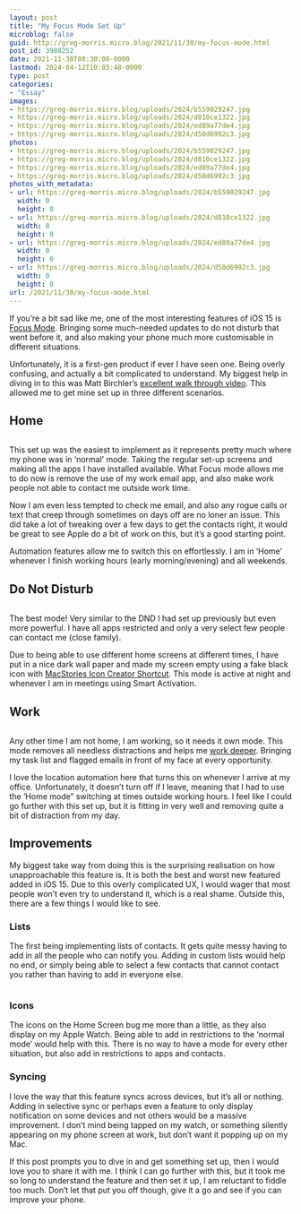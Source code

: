 ```yaml
---
layout: post
title: "My Focus Mode Set Up"
microblog: false
guid: http://greg-morris.micro.blog/2021/11/30/my-focus-mode.html
post_id: 3988252
date: 2021-11-30T08:30:00-0000
lastmod: 2024-04-12T10:03:48-0000
type: post
categories:
- "Essay"
images:
- https://greg-morris.micro.blog/uploads/2024/b559029247.jpg
- https://greg-morris.micro.blog/uploads/2024/d810ce1322.jpg
- https://greg-morris.micro.blog/uploads/2024/ed89a77de4.jpg
- https://greg-morris.micro.blog/uploads/2024/d50d6992c3.jpg
photos:
- https://greg-morris.micro.blog/uploads/2024/b559029247.jpg
- https://greg-morris.micro.blog/uploads/2024/d810ce1322.jpg
- https://greg-morris.micro.blog/uploads/2024/ed89a77de4.jpg
- https://greg-morris.micro.blog/uploads/2024/d50d6992c3.jpg
photos_with_metadata:
- url: https://greg-morris.micro.blog/uploads/2024/b559029247.jpg
  width: 0
  height: 0
- url: https://greg-morris.micro.blog/uploads/2024/d810ce1322.jpg
  width: 0
  height: 0
- url: https://greg-morris.micro.blog/uploads/2024/ed89a77de4.jpg
  width: 0
  height: 0
- url: https://greg-morris.micro.blog/uploads/2024/d50d6992c3.jpg
  width: 0
  height: 0
url: /2021/11/30/my-focus-mode.html
---
```

<p>If you’re a bit sad like me, one of the most interesting features of iOS 15 is <a href="https://support.apple.com/en-gb/HT212608">Focus Mode</a>. Bringing some much-needed updates to do not disturb that went before it, and also making your phone much more customisable in different situations.</p>
<p>Unfortunately, it is a first-gen product if ever I have seen one. Being overly confusing, and actually a bit complicated to understand. My biggest help in diving in to this was Matt Birchler’s <a href="https://www.youtube.com/watch?v=YZCx-9wF3ow">excellent walk through video</a>. This allowed me to get mine set up in three different scenarios.</p>
<h2 id="home">Home</h2>
<figure class="kg-card kg-image-card"><img class="kg-image" src="https://greg-morris.micro.blog/uploads/2024/b559029247.jpg" alt="" /></figure>
<p>This set up was the easiest to implement as it represents pretty much where my phone was in ‘normal’ mode. Taking the regular set-up screens and making all the apps I have installed available. What Focus mode allows me to do now is remove the use of my work email app, and also make work people not able to contact me outside work time.</p>
<p>Now I am even less tempted to check me email, and also any rogue calls or text that creep through sometimes on days off are no loner an issue. This did take a lot of tweaking over a few days to get the contacts right, it would be great to see Apple do a bit of work on this, but it’s a good starting point.</p>
<p>Automation features allow me to switch this on effortlessly. I am in ‘Home’ whenever I finish working hours (early morning/evening) and all weekends.</p>
<h2 id="do-not-disturb">Do Not Disturb</h2>
<figure class="kg-card kg-image-card"><img class="kg-image" src="https://greg-morris.micro.blog/uploads/2024/d810ce1322.jpg" alt="" /></figure>
<p>The best mode! Very similar to the DND I had set up previously but even more powerful. I have all apps restricted and only a very select few people can contact me (close family).</p>
<p>Due to being able to use different home screens at different times, I have put in a nice dark wall paper and made my screen empty using a fake black icon with <a href="https://www.macstories.net/ios/home-screen-icon-creator-a-shortcut-to-create-custom-icons-for-apps-contacts-solid-colors-and-more/">MacStories Icon Creator Shortcut</a>. This mode is active at night and whenever I am in meetings using Smart Activation.</p>
<h2 id="work">Work</h2>
<figure class="kg-card kg-image-card"><img class="kg-image" src="https://greg-morris.micro.blog/uploads/2024/ed89a77de4.jpg" alt="" /></figure>
<p>Any other time I am not home, I am working, so it needs it own mode. This mode removes all needless distractions and helps me <a href="https://gregmorris.co.uk/blog/going-deeper/">work deeper</a>. Bringing my task list and flagged emails in front of my face at every opportunity.</p>
<p>I love the location automation here that turns this on whenever I arrive at my office. Unfortunately, it doesn’t turn off if I leave, meaning that I had to use the ‘Home mode” switching at times outside working hours. I feel like I could go further with this set up, but it is fitting in very well and removing quite a bit of distraction from my day.</p>
<h2 id="improvements">Improvements</h2>
<p>My biggest take way from doing this is the surprising realisation on how unapproachable this feature is. It is both the best and worst new featured added in iOS 15. Due to this overly complicated UX, I would wager that most people won’t even try to understand it, which is a real shame. Outside this, there are a few things I would like to see.</p>
<h3 id="lists">Lists</h3>
<p>The first being implementing lists of contacts. It gets quite messy having to add in all the people who can notify you. Adding in custom lists would help no end, or simply being able to select a few contacts that cannot contact you rather than having to add in everyone else.</p>
<figure class="kg-card kg-image-card"><img class="kg-image" src="https://greg-morris.micro.blog/uploads/2024/d50d6992c3.jpg" alt="" /></figure>
<h3 id="icons">Icons</h3>
<p>The icons on the Home Screen bug me more than a little, as they also display on my Apple Watch. Being able to add in restrictions to the ‘normal mode’ would help with this. There is no way to have a mode for every other situation, but also add in restrictions to apps and contacts.</p>
<h3 id="syncing">Syncing</h3>
<p>I love the way that this feature syncs across devices, but it’s all or nothing. Adding in selective sync or perhaps even a feature to only display notification on some devices and not others would be a massive improvement. I don’t mind being tapped on my watch, or something silently appearing on my phone screen at work, but don’t want it popping up on my Mac.</p>
<p>If this post prompts you to dive in and get something set up, then I would love you to share it with me. I think I can go further with this, but it took me so long to understand the feature and then set it up, I am reluctant to fiddle too much. Don’t let that put you off though, give it a go and see if you can improve your phone.</p>
